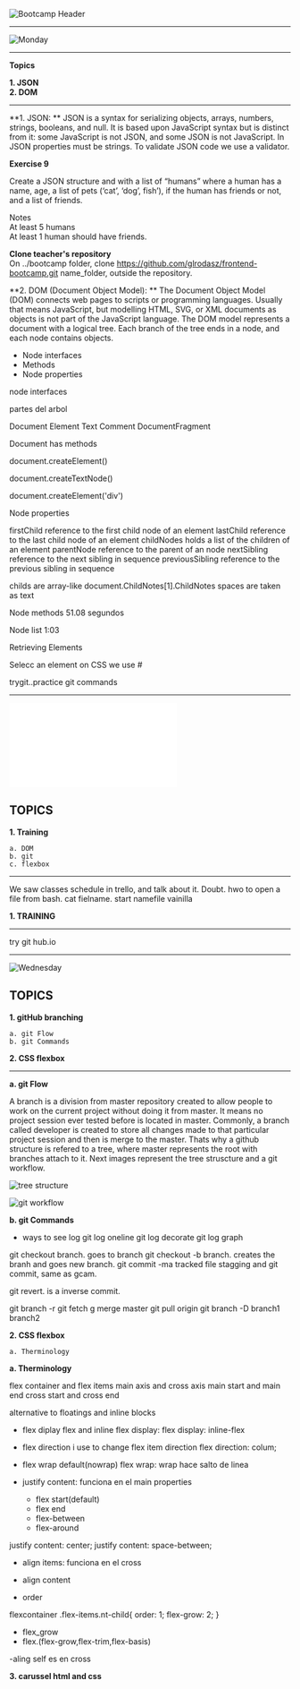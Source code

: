 ![Bootcamp Header](/images/bootcamp_header.png)

---

![Monday](/images/monday.png)

___
**Topics**

**1. JSON**  
**2. DOM**
___

**1. JSON: ** JSON is a syntax for serializing objects, arrays, numbers, strings, booleans, and null. It is based upon JavaScript syntax but is distinct from it: some JavaScript is not JSON, and some JSON is not JavaScript. In JSON properties must be strings. To validate JSON code we use a validator.

**Exercise 9**

Create a JSON structure and with a list of “humans” where a human has a name, age, a list of pets (‘cat’, ‘dog’, fish’), if the human has friends or not, and a list of friends.

Notes  
At least 5 humans  
At least 1 human should have friends.

**Clone teacher's repository**  
On ../bootcamp folder, clone https://github.com/glrodasz/frontend-bootcamp.git name_folder, outside the repository.


**2. DOM (Document Object Model): ** The Document Object Model (DOM) connects web pages to scripts or programming languages. Usually that means JavaScript, but modelling HTML, SVG, or XML documents as objects is not part of the JavaScript language. The DOM model represents a document with a logical tree. Each branch of the tree ends in a node, and each node contains objects.

- Node interfaces
- Methods
- Node properties


node interfaces

partes del arbol

Document
Element
Text
Comment
DocumentFragment

Document has methods

document.createElement()

document.createTextNode()

document.createElement('div')

Node properties

firstChild 
reference to the first child node of an element
lastChild 
reference to the last child node of an element
childNodes 
holds a list of the children of an element
parentNode 
reference to the parent of an node
nextSibling 
reference to the next sibling in sequence
previousSibling 
reference to the previous sibling in sequence


childs are array-like document.ChildNotes[1].ChildNotes
spaces are taken as text


Node methods 51.08 segundos

Node list 1:03

Retrieving Elements

Selecc an element on CSS we use # 

trygit..practice git commands
___

![Tuesday](/iamges/tuesday.pgn)

## TOPICS

**1. Training**

    a. DOM
    b. git
    c. flexbox
___
We saw classes schedule in trello, and talk about it.
Doubt. hwo to open a file from bash. cat fielname. start namefile
vainilla

**1. TRAINING**
___
 try git hub.io

___

![Wednesday](/images/wednesday.png)

## TOPICS

**1. gitHub branching**
    
    a. git Flow
    b. git Commands

**2. CSS flexbox**


___

**a. git Flow**

A branch is a division from master repository created to allow people to work on the current project without doing it from master. It means no project session ever tested before is located in master. Commonly, a branch called developer is created to store all changes made to that particular project session and then is merge to the master. Thats why a github structure is refered to a tree, where master represents the root with branches attach to it. Next images represent the tree struscture and a git workflow.

![tree structure](/images/repositorydiagram.png)

![git workflow](/images/gitflow-orig-diagram.png)

**b. git Commands**

- ways to see log
git log oneline
git log decorate
git log graph 

git checkout branch. goes to branch
git checkout -b branch. creates the branh and goes new branch.
git commit -ma tracked file stagging and git commit, same as gcam.

git revert. is a inverse commit.

git branch -r
git fetch 
g merge master
git pull origin
git branch -D branch1 branch2



**2. CSS flexbox**

    a. Therminology



**a. Therminology**

flex container and flex items
main axis and cross axis
main start and main end
cross start and cross end

alternative to floatings and inline blocks

- flex diplay
flex and inline flex
display: flex
display: inline-flex

- flex direction
i use to change flex item direction
flex direction: colum;

- flex wrap
default(nowrap)
flex wrap: wrap  hace salto de linea

- justify content: funciona en el main
properties
    - flex start(default)
    - flex end
    - flex-between
    - flex-around
    
justify content: center;
justify content: space-between;

- align items: funciona en el cross

- align content

- order

flexcontainer .flex-items.nt-child{
order: 1;
flex-grow: 2;
}

- flex_grow
- flex.(flex-grow,flex-trim,flex-basis)

-aling self es en cross


**3. carussel html and css**






